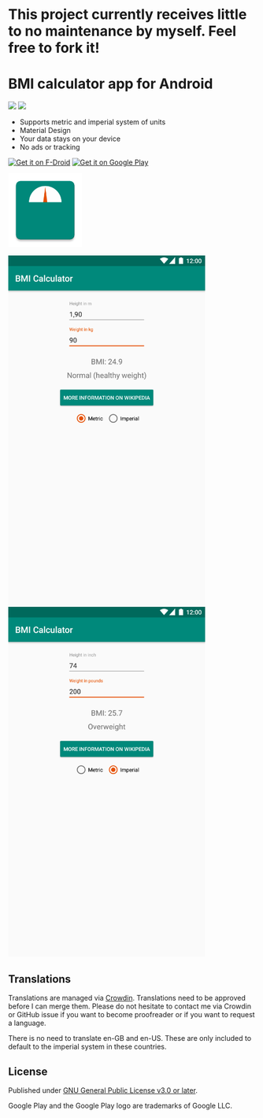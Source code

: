 # This project currently receives little to no maintenance by myself. Feel free to fork it!

# BMI calculator app for Android
<a href="https://travis-ci.com/characterdog/bmi-calculator/"><img src="https://api.travis-ci.com/characterdog/bmi-calculator.svg?branch=master"></a> <a title="Crowdin" target="_blank" href="https://crowdin.com/project/characterdog-bmi-calculator"><img src="https://d322cqt584bo4o.cloudfront.net/characterdog-bmi-calculator/localized.svg"></a>

* Supports metric and imperial system of units
* Material Design
* Your data stays on your device
* No ads or tracking

[<img src="https://f-droid.org/badge/get-it-on.png" alt="Get it on F-Droid" height="80">](https://f-droid.org/app/com.github.characterdog.bmicalculator)
[<img src="https://play.google.com/intl/en_us/badges/images/generic/en_badge_web_generic.png" alt="Get it on Google Play" height="80">](https://play.google.com/store/apps/details?id=com.github.characterdog.bmicalculator)

<img src="fastlane/metadata/android/en-US/images/icon.png" width="150px">

<img src="fastlane/metadata/android/en-US/images/phoneScreenshots/1.png" width="400px"> <img src="fastlane/metadata/android/en-US/images/phoneScreenshots/2.png" width="400px">

## Translations

Translations are managed via [Crowdin](https://crowdin.com/project/characterdog-bmi-calculator). Translations need to be approved before I can merge them. Please do not hesitate to contact me via Crowdin or GitHub issue if you want to become proofreader or if you want to request a language.

There is no need to translate en-GB and en-US. These are only included to default to the imperial system in these countries.

## License

Published under [GNU General Public License v3.0 or later](https://spdx.org/licenses/GPL-3.0-or-later.html).


Google Play and the Google Play logo are trademarks of Google LLC.
